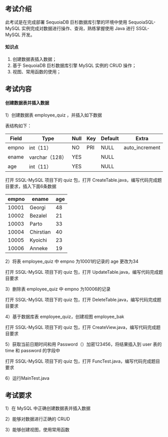 ## 考试介绍

此考试是在完成部署 SequoiaDB 巨杉数据库引擎的环境中使用 SequoiaSQL-MySQL 实例完成对数据进行操作、查询，熟练掌握使用 Java 进行 SSQL-MySQL 开发。

#### 知识点

1. 创建数据表插入数据；
2. 基于 SequoiaDB 巨杉数据库引擎 MySQL 实例的 CRUD 操作；
3. 视图、常用函数的使用；

## 考试内容

#### 创建数据表并插入数据

1）创建数据表 employee_quiz ，并插入如下数据

表结构如下：

| Field | Type           | Null | Key  | Default | Extra          |
| ----- | -------------- | ---- | ---- | ------- | -------------- |
| empno | int（11）      | NO   | PRI  | NULL    | auto_increment |
| ename | varchar（128） | YES  |      | NULL    |                |
| age   | int（11）      | YES  |      | NULL    |                |

打开 SSQL-MySQL 项目下的 quiz 包，打开 CreateTable.java，编写代码完成题目要求，插入下面6条数据

| empno | ename     | age  |
| ----- | --------- | ---- |
| 10001 | Georgi    | 48   |
| 10002 | Bezalel   | 21   |
| 10003 | Parto     | 33   |
| 10004 | Chirstian | 40   |
| 10005 | Kyoichi   | 23   |
| 10006 | Anneke    | 19   |

2）将表 employee_quiz 中 empno 为10001的记录的 age 更改为34

打开 SSQL-MySQL 项目下的 quiz 包，打开 UpdateTable.java，编写代码完成题目要求

3）删除表 employee_quiz 中 empno 为10006的记录

打开 SSQL-MySQL 项目下的 quiz 包，打开 DeleteTable.java，编写代码完成题目要求

4）基于数据库表 employee_quiz，创建视图 employee_bak

打开 SSQL-MySQL 项目下的 quiz 包，打开 CreateView.java，编写代码完成题目要求

5）获取当前日期时间和用 Password（）加密123456，将结果插入到 user 表的 time 和 password 的字段中

打开 SSQL-MySQL 项目下的 quiz 包，打开 FuncTest.java，编写代码完成题目要求

6）运行MainTest.java

## 考试要求

1）在 MySQL 中正确创建数据表并插入数据

2）能够对数据进行正确的 CRUD

3）能够创建视图，使用常用函数
